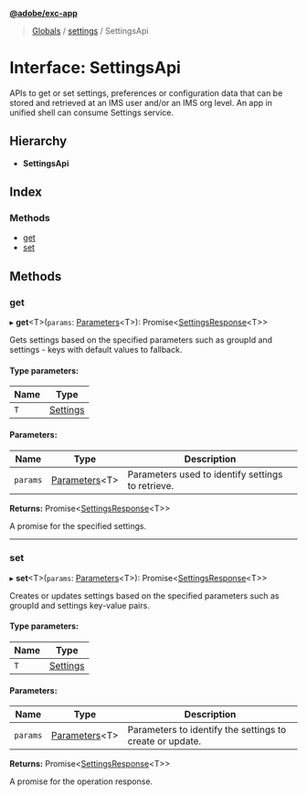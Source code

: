 **[@adobe/exc-app](../README.md)**

> [Globals](../README.md) / [settings](../modules/settings.md) / SettingsApi

# Interface: SettingsApi

APIs to get or set settings, preferences or configuration data that can be stored and retrieved
at an IMS user and/or an IMS org level. An app in unified shell can consume Settings service.

## Hierarchy

* **SettingsApi**

## Index

### Methods

* [get](settings.settingsapi.md#get)
* [set](settings.settingsapi.md#set)

## Methods

### get

▸ **get**<T\>(`params`: [Parameters](settings.parameters.md)<T\>): Promise<[SettingsResponse](settings.settingsresponse.md)<T\>\>

Gets settings based on the specified parameters such as groupId
and settings - keys with default values to fallback.

#### Type parameters:

Name | Type |
------ | ------ |
`T` | [Settings](settings.settings-1.md) |

#### Parameters:

Name | Type | Description |
------ | ------ | ------ |
`params` | [Parameters](settings.parameters.md)<T\> | Parameters used to identify settings to retrieve. |

**Returns:** Promise<[SettingsResponse](settings.settingsresponse.md)<T\>\>

A promise for the specified settings.

___

### set

▸ **set**<T\>(`params`: [Parameters](settings.parameters.md)<T\>): Promise<[SettingsResponse](settings.settingsresponse.md)<T\>\>

Creates or updates settings based on the specified parameters such as groupId and settings
key-value pairs.

#### Type parameters:

Name | Type |
------ | ------ |
`T` | [Settings](settings.settings-1.md) |

#### Parameters:

Name | Type | Description |
------ | ------ | ------ |
`params` | [Parameters](settings.parameters.md)<T\> | Parameters to identify the settings to create or update. |

**Returns:** Promise<[SettingsResponse](settings.settingsresponse.md)<T\>\>

A promise for the operation response.
